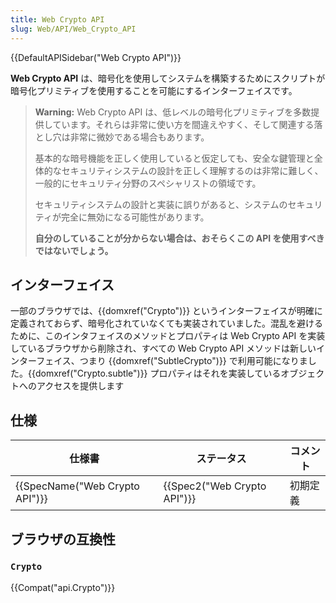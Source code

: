 ```yaml
---
title: Web Crypto API
slug: Web/API/Web_Crypto_API
---
```


{{DefaultAPISidebar("Web Crypto API")}}

**Web Crypto API** は、暗号化を使用してシステムを構築するためにスクリプトが暗号化プリミティブを使用することを可能にするインターフェイスです。

> **Warning:** Web Crypto API は、低レベルの暗号化プリミティブを多数提供しています。それらは非常に使い方を間違えやすく、そして関連する落とし穴は非常に微妙である場合もあります。
>
> 基本的な暗号機能を正しく使用していると仮定しても、安全な鍵管理と全体的なセキュリティシステムの設計を正しく理解するのは非常に難しく、一般的にセキュリティ分野のスペシャリストの領域です。
>
> セキュリティシステムの設計と実装に誤りがあると、システムのセキュリティが完全に無効になる可能性があります。
>
> **自分のしていることが分からない場合は、おそらくこの API を使用すべきではないでしょう。**

## インターフェイス

一部のブラウザでは、{{domxref("Crypto")}} というインターフェイスが明確に定義されておらず、暗号化されていなくても実装されていました。混乱を避けるために、このインタフェイスのメソッドとプロパティは Web Crypto API を実装しているブラウザから削除され、すべての Web Crypto API メソッドは新しいインターフェイス、つまり {{domxref("SubtleCrypto")}} で利用可能になりました。{{domxref("Crypto.subtle")}} プロパティはそれを実装しているオブジェクトへのアクセスを提供します

## 仕様

| 仕様書                                   | ステータス                           | コメント |
| ---------------------------------------- | ------------------------------------ | -------- |
| {{SpecName("Web Crypto API")}} | {{Spec2("Web Crypto API")}} | 初期定義 |

## ブラウザの互換性

### `Crypto`

{{Compat("api.Crypto")}}
